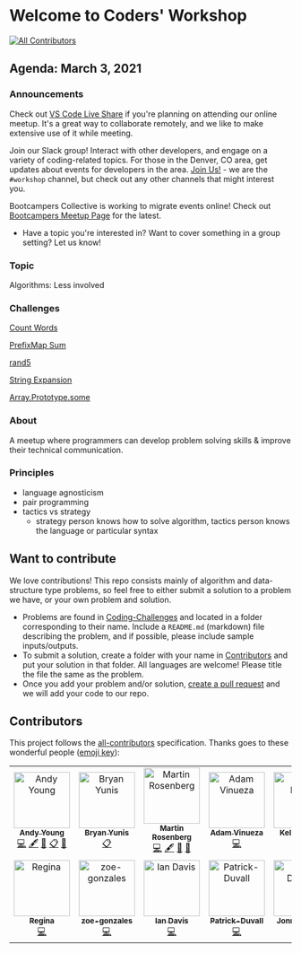 # Welcome to Coders' Workshop

[![All Contributors](https://img.shields.io/badge/all_contributors-11-orange.svg?style=flat-square)](#contributors)

## Agenda: March 3, 2021

### Announcements

Check out [VS Code Live Share](https://marketplace.visualstudio.com/items?itemName=MS-vsliveshare.vsliveshare) if you're planning on attending our online meetup. It's a great way to collaborate remotely, and we like to make extensive use of it while meeting.

Join our Slack group! Interact with other developers, and engage on a variety of coding-related topics. For those in the Denver, CO area, get updates about events for developers in the area. [Join Us!](http://slack.bootcamperscollective.com) - we are the `#workshop` channel, but check out any other channels that might interest you.

Bootcampers Collective is working to migrate events online! Check out [Bootcampers Meetup Page](https://www.meetup.com/Bootcampers-Collective/) for the latest.

- Have a topic you're interested in? Want to cover something in a group setting? Let us know!

### Topic

Algorithms: Less involved

### Challenges

[Count Words](https://github.com/BootcampersCollective/Coders-Workshop/tree/master/Coding-Challenges/countWords)

[PrefixMap Sum](https://github.com/BootcampersCollective/Coders-Workshop/tree/master/Coding-Challenges/prefixMapSum)

[rand5](https://github.com/BootcampersCollective/Coders-Workshop/tree/master/Coding-Challenges/rand5)

[String Expansion](https://github.com/BootcampersCollective/Coders-Workshop/tree/master/Coding-Challenges/stringExpansion)

[Array.Prototype.some](https://github.com/BootcampersCollective/Coders-Workshop/tree/master/Coding-Challenges/higherOrderFunctions/Array.Prototype.some)

### About

A meetup where programmers can develop problem solving skills & improve their technical communication.

### Principles

- language agnosticism
- pair programming
- tactics vs strategy
  - strategy person knows how to solve algorithm, tactics person knows the language or particular syntax

## Want to contribute

We love contributions! This repo consists mainly of algorithm and data-structure type problems, so feel free to either submit a solution to a problem we have, or your own problem and solution.

- Problems are found in [Coding-Challenges](./Coding-Challenges) and located in a folder corresponding to their name. Include a `README.md` (markdown) file describing the problem, and if possible, please include sample inputs/outputs.
- To submit a solution, create a folder with your name in [Contributors](./Contributors) and put your solution in that folder. All languages are welcome! Please title the file the same as the problem.
- Once you add your problem and/or solution, [create a pull request](./Topics/Git.md) and we will add your code to our repo.

## Contributors

This project follows the [all-contributors](https://github.com/all-contributors/all-contributors) specification. Thanks goes to these wonderful people ([emoji key](https://allcontributors.org/docs/en/emoji-key)):

<!-- ALL-CONTRIBUTORS-LIST:START - Do not remove or modify this section -->
<!-- prettier-ignore-start -->
<!-- markdownlint-disable -->
<table>
  <tr>
    <td align="center"><a href="http://atydev.com"><img src="https://avatars0.githubusercontent.com/u/10835135?v=4" width="100px;" alt="Andy Young"/><br /><sub><b>Andy Young</b></sub></a><br /><a href="https://github.com/andy-young/CodersWorkshop/commits?author=andy-young" title="Code">💻</a> <a href="#content-andy-young" title="Content">🖋</a> <a href="https://github.com/andy-young/CodersWorkshop/commits?author=andy-young" title="Documentation">📖</a> <a href="#eventOrganizing-andy-young" title="Event Organizing">📋</a> <a href="#ideas-andy-young" title="Ideas, Planning, & Feedback">🤔</a></td>
    <td align="center"><a href="http://bryanyunis.com"><img src="https://avatars2.githubusercontent.com/u/21317524?v=4" width="100px;" alt="Bryan Yunis"/><br /><sub><b>Bryan Yunis</b></sub></a><br /><a href="#eventOrganizing-bry-an" title="Event Organizing">📋</a></td>
    <td align="center"><a href="https://martinbrosenberg.com/"><img src="https://avatars2.githubusercontent.com/u/2382147?v=4" width="100px;" alt="Martin Rosenberg"/><br /><sub><b>Martin Rosenberg</b></sub></a><br /><a href="https://github.com/andy-young/CodersWorkshop/commits?author=MartinRosenberg" title="Code">💻</a> <a href="#content-MartinRosenberg" title="Content">🖋</a> <a href="https://github.com/andy-young/CodersWorkshop/commits?author=MartinRosenberg" title="Documentation">📖</a> <a href="#maintenance-MartinRosenberg" title="Maintenance">🚧</a></td>
    <td align="center"><a href="https://github.com/adamvinueza"><img src="https://avatars0.githubusercontent.com/u/6400883?v=4" width="100px;" alt="Adam Vinueza"/><br /><sub><b>Adam Vinueza</b></sub></a><br /><a href="https://github.com/andy-young/CodersWorkshop/commits?author=adamvinueza" title="Code">💻</a></td>
    <td align="center"><a href="https://github.com/kellanloew"><img src="https://avatars2.githubusercontent.com/u/46457033?v=4" width="100px;" alt="Kellan Loew"/><br /><sub><b>Kellan Loew</b></sub></a><br /><a href="https://github.com/andy-young/CodersWorkshop/commits?author=kellanloew" title="Code">💻</a></td>
    <td align="center"><a href="https://www.badrchoubai.dev"><img src="https://avatars3.githubusercontent.com/u/32343041?v=4" width="100px;" alt="Badr Choubai"/><br /><sub><b>Badr Choubai</b></sub></a><br /><a href="https://github.com/andy-young/CodersWorkshop/commits?author=BadrChoubai" title="Code">💻</a></td>
  </tr>
  <tr>
    <td align="center"><a href="https://github.com/rpeyfuss"><img src="https://avatars3.githubusercontent.com/u/8786344?v=4" width="100px;" alt="Regina"/><br /><sub><b>Regina</b></sub></a><br /><a href="https://github.com/andy-young/CodersWorkshop/commits?author=rpeyfuss" title="Code">💻</a></td>
    <td align="center"><a href="http://zoe-gonzales.github.io"><img src="https://avatars3.githubusercontent.com/u/38014614?v=4" width="100px;" alt="zoe-gonzales"/><br /><sub><b>zoe-gonzales</b></sub></a><br /><a href="https://github.com/andy-young/CodersWorkshop/commits?author=zoe-gonzales" title="Code">💻</a></td>
    <td align="center"><a href="https://github.com/iancdavis"><img src="https://avatars1.githubusercontent.com/u/23421376?v=4" width="100px;" alt="Ian Davis"/><br /><sub><b>Ian Davis</b></sub></a><br /><a href="https://github.com/andy-young/CodersWorkshop/commits?author=iancdavis" title="Code">💻</a></td>
    <td align="center"><a href="https://github.com/Patrick-Duvall"><img src="https://avatars1.githubusercontent.com/u/35322570?v=4" width="100px;" alt="Patrick-Duvall"/><br /><sub><b>Patrick-Duvall</b></sub></a><br /><a href="https://github.com/andy-young/CodersWorkshop/commits?author=Patrick-Duvall" title="Code">💻</a></td>
    <td align="center"><a href="https://github.com/JonnyDeates"><img src="https://avatars3.githubusercontent.com/u/48420377?v=4" width="100px;" alt="Jonny Deates"/><br /><sub><b>Jonny Deates</b></sub></a><br /><a href="https://github.com/andy-young/CodersWorkshop/commits?author=JonnyDeates" title="Code">💻</a></td>
  </tr>
</table>

<!-- markdownlint-enable -->
<!-- prettier-ignore-end -->

<!-- ALL-CONTRIBUTORS-LIST:END -->
